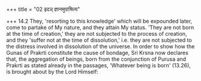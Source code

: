 +++
title = "02 इदञ् ज्ञानमुपाश्रित्य"

+++
14.2 They, 'resorting to this knowledge' which will be expounded later,
come to partake of My nature, and they attain My status. 'They are not born at the time of creation,' they are not subjected to the process of creation, and they 'suffer not at the time of dissolution,' i.e. they are not subjected to the distress involved in dissolution of the universe. In order to show how the Gunas of Prakrti constitute the cause of bondage, Sri Krsna now declares that, the aggregation of beings, born from the conjunction of Purusa and Prakrti as stated already in the passages, 'Whatever being is born' (13.26), is brought about by the Lord Himself:
